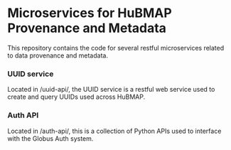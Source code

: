 # Microservices for HuBMAP Provenance and Metadata
This repository contains the code for several restful microservices related to data provenance and metadata.

### UUID service
Located in /uuid-api/, the UUID service is a restful web service used to create and query UUIDs used across HuBMAP.

### Auth API
Located in /auth-api/, this is a collection of Python APIs used to interface with the Globus Auth system.

